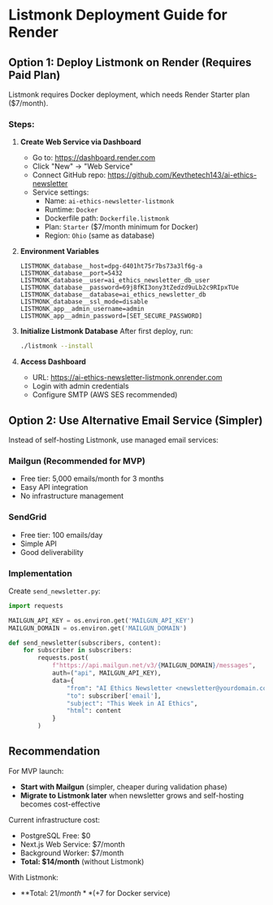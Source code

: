 # Listmonk Deployment Guide for Render

## Option 1: Deploy Listmonk on Render (Requires Paid Plan)

Listmonk requires Docker deployment, which needs Render Starter plan ($7/month).

### Steps:

1. **Create Web Service via Dashboard**
   - Go to: https://dashboard.render.com
   - Click "New" → "Web Service"
   - Connect GitHub repo: https://github.com/Kevthetech143/ai-ethics-newsletter
   - Service settings:
     - Name: `ai-ethics-newsletter-listmonk`
     - Runtime: `Docker`
     - Dockerfile path: `Dockerfile.listmonk`
     - Plan: `Starter` ($7/month minimum for Docker)
     - Region: `Ohio` (same as database)

2. **Environment Variables**
   ```
   LISTMONK_database__host=dpg-d401ht75r7bs73a3lf6g-a
   LISTMONK_database__port=5432
   LISTMONK_database__user=ai_ethics_newsletter_db_user
   LISTMONK_database__password=69j8fKI3ony3tZedzd9uLb2c9RIpxTUe
   LISTMONK_database__database=ai_ethics_newsletter_db
   LISTMONK_database__ssl_mode=disable
   LISTMONK_app__admin_username=admin
   LISTMONK_app__admin_password=[SET_SECURE_PASSWORD]
   ```

3. **Initialize Listmonk Database**
   After first deploy, run:
   ```bash
   ./listmonk --install
   ```

4. **Access Dashboard**
   - URL: https://ai-ethics-newsletter-listmonk.onrender.com
   - Login with admin credentials
   - Configure SMTP (AWS SES recommended)

## Option 2: Use Alternative Email Service (Simpler)

Instead of self-hosting Listmonk, use managed email services:

### Mailgun (Recommended for MVP)
- Free tier: 5,000 emails/month for 3 months
- Easy API integration
- No infrastructure management

### SendGrid
- Free tier: 100 emails/day
- Simple API
- Good deliverability

### Implementation
Create `send_newsletter.py`:
```python
import requests

MAILGUN_API_KEY = os.environ.get('MAILGUN_API_KEY')
MAILGUN_DOMAIN = os.environ.get('MAILGUN_DOMAIN')

def send_newsletter(subscribers, content):
    for subscriber in subscribers:
        requests.post(
            f"https://api.mailgun.net/v3/{MAILGUN_DOMAIN}/messages",
            auth=("api", MAILGUN_API_KEY),
            data={
                "from": "AI Ethics Newsletter <newsletter@yourdomain.com>",
                "to": subscriber['email'],
                "subject": "This Week in AI Ethics",
                "html": content
            }
        )
```

## Recommendation

For MVP launch:
- **Start with Mailgun** (simpler, cheaper during validation phase)
- **Migrate to Listmonk later** when newsletter grows and self-hosting becomes cost-effective

Current infrastructure cost:
- PostgreSQL Free: $0
- Next.js Web Service: $7/month
- Background Worker: $7/month
- **Total: $14/month** (without Listmonk)

With Listmonk:
- **Total: $21/month** (+$7 for Docker service)
